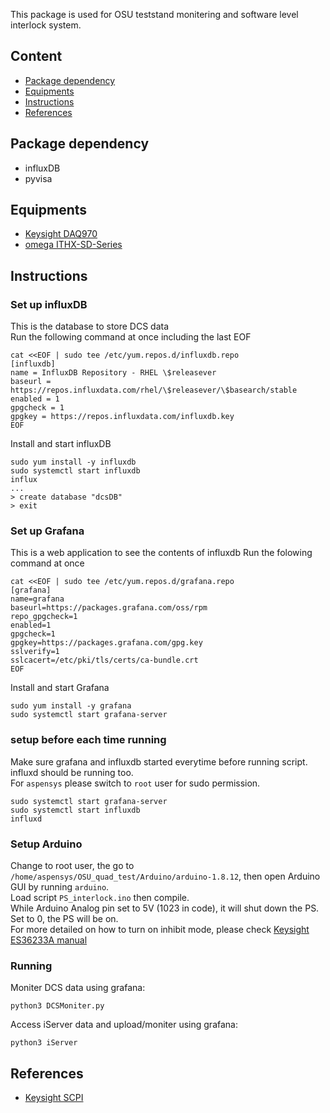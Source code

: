 This package is used for OSU teststand monitering and software level interlock system.

## Content
* [Package dependency](#package-dependency)
* [Equipments](#equipments)
* [Instructions](#instructions)
* [References](#references)

## Package dependency
- influxDB
- pyvisa

## Equipments
- [Keysight DAQ970](https://www.keysight.com/us/en/assets/9018-04738/user-manuals/9018-04738.pdf?success=true)
- [omega ITHX-SD-Series](https://www.omega.com/en-us/data-acquisition/data-loggers/ethernet-and-wireless-data-logging/p/ITHX-SD-Series)


## Instructions

### Set up influxDB
This is the database to store DCS data  
Run the following command at once including the last EOF

```
cat <<EOF | sudo tee /etc/yum.repos.d/influxdb.repo
[influxdb]
name = InfluxDB Repository - RHEL \$releasever
baseurl = https://repos.influxdata.com/rhel/\$releasever/\$basearch/stable
enabled = 1
gpgcheck = 1
gpgkey = https://repos.influxdata.com/influxdb.key
EOF
```

Install and start influxDB
```
sudo yum install -y influxdb
sudo systemctl start influxdb
influx
...
> create database "dcsDB"
> exit
```

### Set up Grafana
This is a web application to see the contents of influxdb
Run the folowing command at once

```
cat <<EOF | sudo tee /etc/yum.repos.d/grafana.repo
[grafana]
name=grafana
baseurl=https://packages.grafana.com/oss/rpm
repo_gpgcheck=1
enabled=1
gpgcheck=1
gpgkey=https://packages.grafana.com/gpg.key
sslverify=1
sslcacert=/etc/pki/tls/certs/ca-bundle.crt
EOF
```

Install and start Grafana
```
sudo yum install -y grafana
sudo systemctl start grafana-server
```

### setup before each time running
Make sure grafana and influxdb started everytime before running script.  
influxd should be running too.  
For `aspensys` please switch to `root` user for sudo permission.  
```
sudo systemctl start grafana-server
sudo systemctl start influxdb
influxd

```

### Setup Arduino
Change to root user, the go to `/home/aspensys/OSU_quad_test/Arduino/arduino-1.8.12`, then open Arduino GUI by running `arduino`.  
Load script `PS_interlock.ino` then compile.  
While Arduino Analog pin set to 5V (1023 in code), it will shut down the PS. Set to 0, the PS will be on.  
For more detailed on how to turn on inhibit mode, please check [Keysight ES36233A manual](https://www.keysight.com/us/en/assets/9018-14156/service-manuals/9018-14156.pdf?success=true)

### Running
Moniter DCS data using grafana:  
```
python3 DCSMoniter.py
```
Access iServer data and upload/moniter using grafana:
```
python3 iServer
```

## References
- [Keysight SCPI](http://literature.cdn.keysight.com/litweb/pdf/ads2001/esgprog/1prep8.html)
